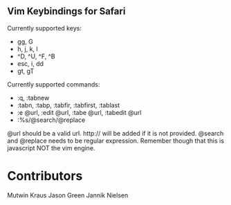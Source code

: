 Vim Keybindings for Safari
--------------------------

Currently supported keys:

* gg, G
* h, j, k, l
* ^D, ^U, ^F, ^B
* esc, i, dd
* gt, gT

Currently supported commands:

* :q, :tabnew
* :tabn, :tabp, :tabfir, :tabfirst, :tablast
* :e @url, :edit @url, :tabe @url, :tabedit @url 
* :%s/@search/@replace

@url should be a valid url. http:// will be added if it is not provided.
@search and @replace needs to be regular expression. Remember though that this is javascript NOT the vim engine.

Contributors
============

Mutwin Kraus
Jason Green
Jannik Nielsen
